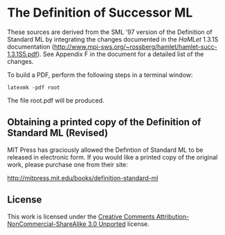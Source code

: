 The Definition of Successor ML
==========

These sources are derived from the SML '97 version of the Definition of
Standard ML by integrating the changes documented in the *HaMLet* 1.3.1S
documentation (http://www.mpi-sws.org/~rossberg/hamlet/hamlet-succ-1.3.1S5.pdf).
See Appendix F in the document for a detailed list of the changes.

To build a PDF, perform the following steps in a terminal window:
```
latexmk -pdf root
```

The file root.pdf will be produced.

## Obtaining a printed copy of the Definition of Standard ML (Revised)

MIT Press has graciously allowed the Defintion of Standard ML to be
released in electronic form.  If you would like a printed copy of the
original work, please purchase one from their site:

http://mitpress.mit.edu/books/definition-standard-ml

## License

This work is licensed under the [Creative Comments
Attribution-NonCommercial-ShareAlike 3.0
Unported](http://creativecommons.org/licenses/by-nc-sa/3.0/) license.
